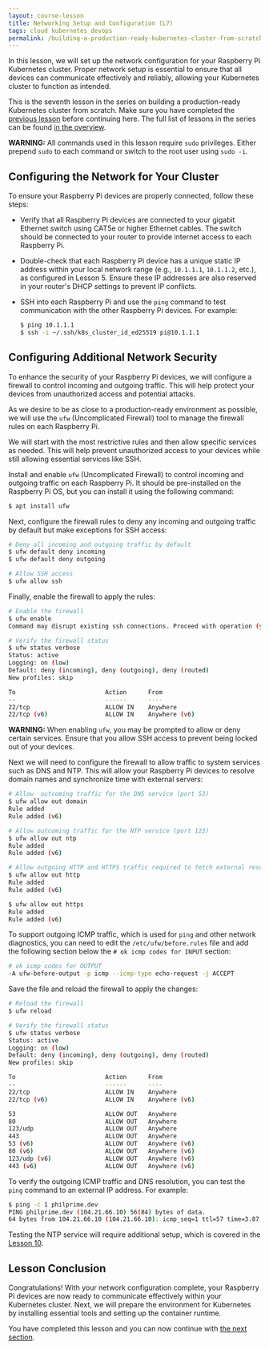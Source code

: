 ```yaml
---
layout: course-lesson
title: Networking Setup and Configuration (L7)
tags: cloud kubernetes devops
permalink: /building-a-production-ready-kubernetes-cluster-from-scratch/lesson-7
---
```


In this lesson, we will set up the network configuration for your Raspberry Pi
Kubernetes cluster. Proper network setup is essential to ensure that all devices
can communicate effectively and reliably, allowing your Kubernetes cluster to
function as intended.

This is the seventh lesson in the series on building a production-ready
Kubernetes cluster from scratch. Make sure you have completed the
[previous lesson](/building-a-production-ready-kubernetes-cluster-from-scratch/lesson-6)
before continuing here. The full list of lessons in the series can be found
[in the overview](/building-a-production-ready-kubernetes-cluster-from-scratch).

<div class="alert-warning" role="alert">
<strong>WARNING:</strong> All commands used in this lesson require <code>sudo</code> privileges.
Either prepend <code>sudo</code> to each command or switch to the root user using <code>sudo -i</code>.
</div>

## Configuring the Network for Your Cluster

To ensure your Raspberry Pi devices are properly connected, follow these steps:

- Verify that all Raspberry Pi devices are connected to your gigabit Ethernet
  switch using CAT5e or higher Ethernet cables. The switch should be connected
  to your router to provide internet access to each Raspberry Pi.

- Double-check that each Raspberry Pi device has a unique static IP address
  within your local network range (e.g., `10.1.1.1`, `10.1.1.2`, etc.), as
  configured in Lesson 5. Ensure these IP addresses are also reserved in your
  router's DHCP settings to prevent IP conflicts.

- SSH into each Raspberry Pi and use the `ping` command to test communication
  with the other Raspberry Pi devices. For example:
  ```bash
  $ ping 10.1.1.1
  $ ssh -i ~/.ssh/k8s_cluster_id_ed25519 pi@10.1.1.1
  ```

## Configuring Additional Network Security

To enhance the security of your Raspberry Pi devices, we will configure a
firewall to control incoming and outgoing traffic. This will help protect your
devices from unauthorized access and potential attacks.

As we desire to be as close to a production-ready environment as possible, we
will use the `ufw` (Uncomplicated Firewall) tool to manage the firewall rules on
each Raspberry Pi.

We will start with the most restrictive rules and then allow specific services
as needed. This will help prevent unauthorized access to your devices while
still allowing essential services like SSH.

Install and enable `ufw` (Uncomplicated Firewall) to control incoming and
outgoing traffic on each Raspberry Pi. It should be pre-installed on the
Raspberry Pi OS, but you can install it using the following command:

```bash
$ apt install ufw
```

Next, configure the firewall rules to deny any incoming and outgoing traffic by
default but make exceptions for SSH access:

```bash
# Deny all incoming and outgoing traffic by default
$ ufw default deny incoming
$ ufw default deny outgoing

# Allow SSH access
$ ufw allow ssh
```

Finally, enable the firewall to apply the rules:

```bash
# Enable the firewall
$ ufw enable
Command may disrupt existing ssh connections. Proceed with operation (y|n)? y

# Verify the firewall status
$ ufw status verbose
Status: active
Logging: on (low)
Default: deny (incoming), deny (outgoing), deny (routed)
New profiles: skip

To                         Action      From
--                         ------      ----
22/tcp                     ALLOW IN    Anywhere
22/tcp (v6)                ALLOW IN    Anywhere (v6)
```

<div class="alert-warning" role="alert">
<strong>WARNING:</strong> When enabling <code>ufw</code>, you may be prompted to allow or deny certain services.
Ensure that you allow SSH access to prevent being locked out of your devices.
</div>

Next we will need to configure the firewall to allow traffic to system services
such as DNS and NTP. This will allow your Raspberry Pi devices to resolve domain
names and synchronize time with external servers:

```bash
# Allow  outcoming traffic for the DNS service (port 53)
$ ufw allow out domain
Rule added
Rule added (v6)

# Allow outcoming traffic for the NTP service (port 123)
$ ufw allow out ntp
Rule added
Rule added (v6)

# Allow outgoing HTTP and HTTPS traffic required to fetch external resources
$ ufw allow out http
Rule added
Rule added (v6)

$ ufw allow out https
Rule added
Rule added (v6)
```

To support outgoing ICMP traffic, which is used for `ping` and other network
diagnostics, you can need to edit the `/etc/ufw/before.rules` file and add the
following section below the `# ok icmp codes for INPUT` section:

```bash
# ok icmp codes for OUTPUT
-A ufw-before-output -p icmp --icmp-type echo-request -j ACCEPT
```

Save the file and reload the firewall to apply the changes:

```bash
# Reload the firewall
$ ufw reload

# Verify the firewall status
$ ufw status verbose
Status: active
Logging: on (low)
Default: deny (incoming), deny (outgoing), deny (routed)
New profiles: skip

To                         Action      From
--                         ------      ----
22/tcp                     ALLOW IN    Anywhere
22/tcp (v6)                ALLOW IN    Anywhere (v6)

53                         ALLOW OUT   Anywhere
80                         ALLOW OUT   Anywhere
123/udp                    ALLOW OUT   Anywhere
443                        ALLOW OUT   Anywhere
53 (v6)                    ALLOW OUT   Anywhere (v6)
80 (v6)                    ALLOW OUT   Anywhere (v6)
123/udp (v6)               ALLOW OUT   Anywhere (v6)
443 (v6)                   ALLOW OUT   Anywhere (v6)
```

To verify the outgoing ICMP traffic and DNS resolution, you can test the `ping`
command to an external IP address. For example:

```bash
$ ping -c 1 philprime.dev
PING philprime.dev (104.21.66.10) 56(84) bytes of data.
64 bytes from 104.21.66.10 (104.21.66.10): icmp_seq=1 ttl=57 time=3.87 ms
```

Testing the NTP service will require additional setup, which is covered in the
[Lesson 10](/building-a-production-ready-kubernetes-cluster-from-scratch/lesson-10).

## Lesson Conclusion

Congratulations! With your network configuration complete, your Raspberry Pi
devices are now ready to communicate effectively within your Kubernetes cluster.
Next, we will prepare the environment for Kubernetes by installing essential
tools and setting up the container runtime.

You have completed this lesson and you can now continue with
[the next section](/building-a-production-ready-kubernetes-cluster-from-scratch/section-3).

